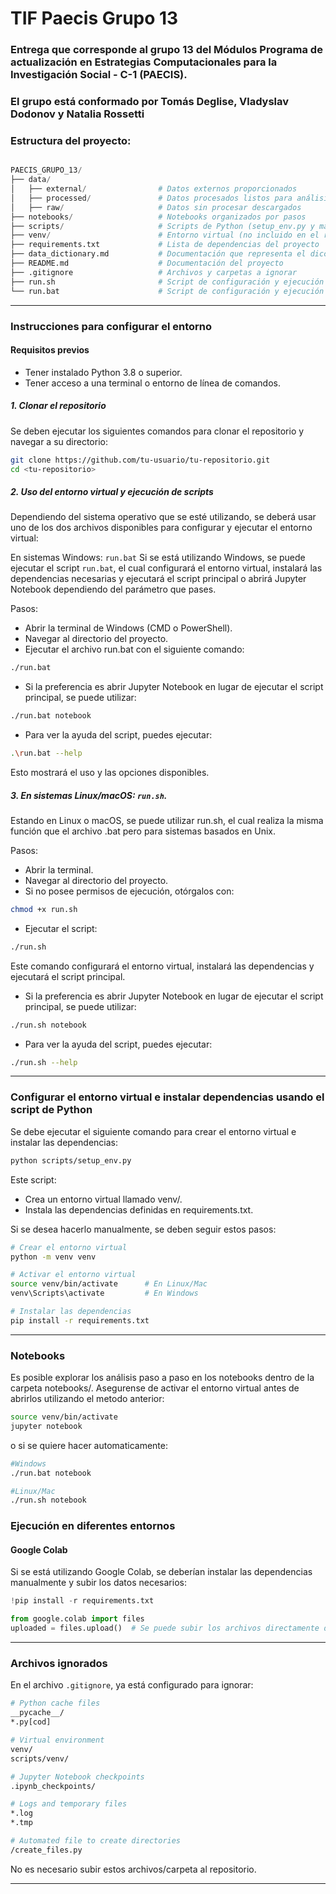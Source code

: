 # TIF Paecis Grupo 13
### Entrega que corresponde al grupo 13 del Módulos Programa de actualización en Estrategias Computacionales para la Investigación Social - C-1 (PAECIS). 
### El grupo está conformado por Tomás Deglise, Vladyslav Dodonov y Natalia Rossetti


### Estructura del proyecto: 

```python

PAECIS_GRUPO_13/
├── data/
│   ├── external/                # Datos externos proporcionados
│   ├── processed/               # Datos procesados listos para análisis
│   ├── raw/                     # Datos sin procesar descargados
├── notebooks/                   # Notebooks organizados por pasos
├── scripts/                     # Scripts de Python (setup_env.py y main_script.py)
├── venv/                        # Entorno virtual (no incluido en el repositorio)
├── requirements.txt             # Lista de dependencias del proyecto
├── data_dictionary.md           # Documentación que representa el diccionario de datos
├── README.md                    # Documentación del proyecto
├── .gitignore                   # Archivos y carpetas a ignorar
├── run.sh                       # Script de configuración y ejecución en Linux
└── run.bat                      # Script de configuración y ejecución en Windows
```
----------------------------------------------------------------------------------------------------------------

### Instrucciones para configurar el entorno

#### Requisitos previos
- Tener instalado Python 3.8 o superior.
- Tener acceso a una terminal o entorno de línea de comandos.

##### 1. Clonar el repositorio
Se deben ejecutar los siguientes comandos para clonar el repositorio y navegar a su directorio:

```bash
git clone https://github.com/tu-usuario/tu-repositorio.git
cd <tu-repositorio>
```

##### 2. Uso del entorno virtual y ejecución de scripts
Dependiendo del sistema operativo que se esté utilizando, se deberá usar uno de los dos archivos disponibles para configurar y ejecutar el entorno virtual:

En sistemas Windows: `run.bat`
Si se está utilizando Windows, se puede ejecutar el script `run.bat`, el cual configurará el entorno virtual, instalará las dependencias necesarias y ejecutará el script principal o abrirá Jupyter Notebook dependiendo del parámetro que pases.

Pasos:
- Abrir la terminal de Windows (CMD o PowerShell).
- Navegar al directorio del proyecto.
- Ejecutar el archivo run.bat con el siguiente comando:

```bash
./run.bat
```

- Si la preferencia es abrir Jupyter Notebook en lugar de ejecutar el script principal, se puede utilizar:
```bash
./run.bat notebook
```

- Para ver la ayuda del script, puedes ejecutar:
```bash
.\run.bat --help
```
Esto mostrará el uso y las opciones disponibles.

##### 3. En sistemas Linux/macOS: `run.sh`.

Estando en Linux o macOS, se puede utilizar run.sh, el cual realiza la misma función que el archivo .bat pero para sistemas basados en Unix.

Pasos:
- Abrir la terminal.
- Navegar al directorio del proyecto.
- Si no posee permisos de ejecución, otórgalos con:
```bash
chmod +x run.sh
```
- Ejecutar el script:
```bash
./run.sh
```
Este comando configurará el entorno virtual, instalará las dependencias y ejecutará el script principal.

- Si la preferencia es abrir Jupyter Notebook en lugar de ejecutar el script principal, se puede utilizar:
```bash
./run.sh notebook
```

- Para ver la ayuda del script, puedes ejecutar:
```bash
./run.sh --help
```
----------------------------------------------------------------------------------------------------------------

### Configurar el entorno virtual e instalar dependencias usando el script de Python
Se debe ejecutar el siguiente comando para crear el entorno virtual e instalar las dependencias:

```bash
python scripts/setup_env.py
```

Este script:
- Crea un entorno virtual llamado venv/.
- Instala las dependencias definidas en requirements.txt.

Si se desea hacerlo manualmente, se deben seguir estos pasos:
```bash
# Crear el entorno virtual
python -m venv venv

# Activar el entorno virtual
source venv/bin/activate      # En Linux/Mac
venv\Scripts\activate         # En Windows

# Instalar las dependencias
pip install -r requirements.txt
```

----------------------------------------------------------------------------------------------------------------

### Notebooks
Es posible explorar los análisis paso a paso en los notebooks dentro de la carpeta notebooks/. Asegurense de activar el entorno virtual antes de abrirlos utilizando el metodo anterior:

```bash
source venv/bin/activate
jupyter notebook
```
o si se quiere hacer automaticamente: 

```bash
#Windows
./run.bat notebook

#Linux/Mac
./run.sh notebook
```


###  Ejecución en diferentes entornos

#### **Google Colab**
Si se está utilizando Google Colab, se deberían instalar las dependencias manualmente y subir los datos necesarios:
```python
!pip install -r requirements.txt

from google.colab import files
uploaded = files.upload()  # Se puede subir los archivos directamente desde tu computadora
```
----------------------------------------------------------------------------------------------------------------

### Archivos ignorados
En el archivo `.gitignore`, ya está configurado para ignorar:

```bash
# Python cache files
__pycache__/
*.py[cod]

# Virtual environment
venv/
scripts/venv/

# Jupyter Notebook checkpoints
.ipynb_checkpoints/

# Logs and temporary files
*.log
*.tmp

# Automated file to create directories
/create_files.py
```

No es necesario subir estos archivos/carpeta al repositorio.

----------------------------------------------------------------------------------------------------------------
